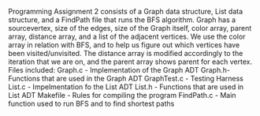 Programming Assignment 2 consists of a Graph data structure, List data structure, and a FindPath file that runs the BFS algorithm. Graph has a sourcevertex, size of the edges, size of the Graph itself, color array, parent array, distance array, and a list of the adjacent vertices. We use the color array in relation with BFS, and to help us figure out which vertices have been visited/unvisited. The distance array is modified accordingly to the iteration that we are on, and the parent array shows parent for each vertex.
Files included:
Graph.c - Implementation of the Graph ADT
Graph.h- Functions that are used in the Graph ADT
GraphTest.c - Testing Harness
List.c - Impelmentation fo the List ADT
List.h - Functions that are used in List ADT
Makefile - Rules for compiling the program
FindPath.c - Main function used to run BFS and to find shortest paths
